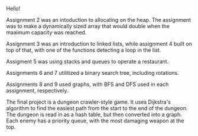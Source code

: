 Hello!

Assignment 2 was an intoduction to allocating on the heap. The assignment was to make a dynamically sized array that would double when the maximum capacity was reached.

Assignment 3 was an introduction to linked lists, while assignment 4 built on top of that, with one of the functions detecting a loop in the list.

Assigment 5 was using stacks and queues to operate a restaurant.

Assignments 6 and 7 utilitized a binary search tree, including rotations.

Assignments 8 and 9 used graphs, with BFS and DFS used in each assignment, respectively.

The final project is a dungeon crawler-style game. It uses Dijkstra's algorithm to find the easiest path from the start to the end of the dungeon. The dungeon is read in as a hash table, but then converted into a graph. Each enemy has a priority queue, with the most damaging weapon at the top.
